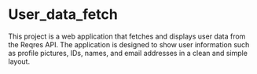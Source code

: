 # User_data_fetch
This project is a web application that fetches and displays user data from the Reqres API. The application is designed to show user information such as profile pictures, IDs, names, and email addresses in a clean and simple layout.
